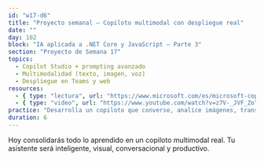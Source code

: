```yaml
---
id: "w17-d6"
title: "Proyecto semanal – Copiloto multimodal con despliegue real"
date: ""
day: 102
block: "IA aplicada a .NET Core y JavaScript – Parte 3"
section: "Proyecto de Semana 17"
topics:
  - Copilot Studio + prompting avanzado
  - Multimodalidad (texto, imagen, voz)
  - Despliegue en Teams y web
resources:
  - { type: "lectura", url: "https://www.microsoft.com/es/microsoft-copilot/microsoft-copilot-studio" }
  - { type: "video", url: "https://www.youtube.com/watch?v=z7V-_JVF_Zo" }
practice: "Desarrolla un copiloto que converse, analice imágenes, transcriba voz y se despliegue en canales reales."
duration: 6
---
```


Hoy consolidarás todo lo aprendido en un copiloto multimodal real. Tu asistente será inteligente, visual, conversacional y productivo.